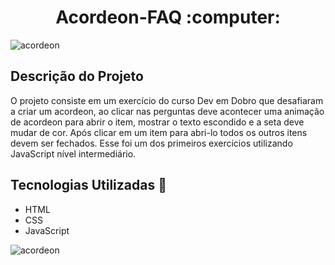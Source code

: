 <h1 align="center">Acordeon-FAQ :computer:</h1>

![acordeon](https://github.com/Isis-gsantos/Acordeon-FAQ/assets/142533840/cb8a4fc4-d28e-44a5-9cf0-3d087b0feed2)

## Descrição do Projeto
O projeto consiste em um exercício do curso Dev em Dobro que desafiaram a criar um acordeon, ao clicar nas perguntas deve acontecer uma animação de acordeon para abrir o item, mostrar o texto escondido e a seta deve mudar de cor. Após clicar em um item para abri-lo todos os
outros itens devem ser fechados. Esse foi um dos primeiros exercícios utilizando JavaScript nível intermediário.

## Tecnologias Utilizadas :open_book:
- HTML
- CSS
- JavaScript

![acordeon](https://github.com/Isis-gsantos/Acordeon-FAQ/assets/142533840/d330dbeb-4173-4516-be5f-d12d40a7cf7c)
